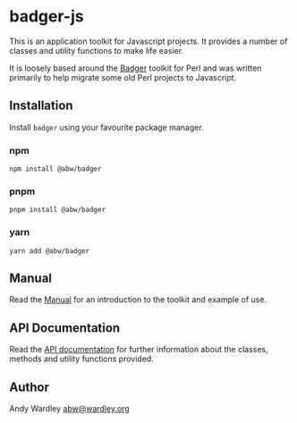 # badger-js

This is an application toolkit for Javascript projects.  It provides a number of
classes and utility functions to make life easier.

It is loosely based around the [Badger](https://github.com/abw/Badger) toolkit for
Perl and was written primarily to help migrate some old Perl projects to Javascript.

## Installation

Install `badger` using your favourite package manager.

### npm

    npm install @abw/badger

### pnpm

    pnpm install @abw/badger

### yarn

    yarn add @abw/badger

## Manual

Read the [Manual](https://abw.github.io/badger-js/docs/manual/) for an introduction to the
toolkit and example of use.
## API Documentation

Read the [API documentation](https://abw.github.io/badger-js/docs/) for further information
about the classes, methods and utility functions provided.

## Author

Andy Wardley <abw@wardley.org>
